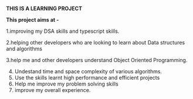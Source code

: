 **THIS IS A LEARNING PROJECT**

**This project aims at -**

 1.improving my DSA skills and typescript skills.
 
 2.helping other developers who are looking to learn about Data structures and algorithms
 
 3.help me and other developers understand Object Oriented Programming.
 
 4. Undestand time and space complexity of various algorithms.
 5. Use the skills learnt high performance and efficient projects  
 8. Help me improve my problem solving skills
 10. improve my overall experience.
